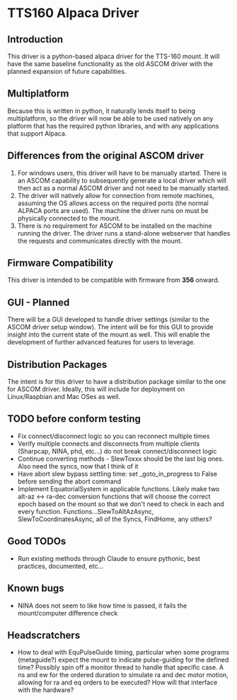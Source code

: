 ﻿# TTS160 Alpaca Driver
## Introduction
This driver is a python-based alpaca driver for the TTS-160 mount.  It will have the same baseline functionality as the old ASCOM driver with the planned expansion of future capabilities.

## Multiplatform
Because this is written in python, it naturally lends itself to being multiplatform, so the driver will now be able to be used natively on any platform that has the required python libraries, and with any applications that support Alpaca.

## Differences from the original ASCOM driver
1. For windows users, this driver will have to be manually started.  There is an ASCOM capability to subsequently generate a local driver which will then act as a normal ASCOM driver and not need to be manually started.
2. The driver will natively allow for connection from remote machines, assuming the OS allows access on the required ports (the normal ALPACA ports are used).  The machine the driver runs on must be physically connected to the mount.
3. There is no requirement for ASCOM to be installed on the machine running the driver.  The driver runs a stand-alone webserver that handles the requests and communicates directly with the mount.

## Firmware Compatibility
This driver is intended to be compatible with firmware from **356** onward.

## GUI - Planned
There will be a GUI developed to handle driver settings (similar to the ASCOM driver setup window).  The intent will be for this GUI to provide insight into the current state of the mount as well.  This will enable the development of further advanced features for users to leverage.

## Distribution Packages
The intent is for this driver to have a distribution package similar to the one for ASCOM driver.  Ideally, this will include for deployment on Linux/Raspbian and Mac OSes as well.

## TODO before conform testing
* Fix connect/disconnect logic so you can reconnect multiple times
* Verify multiple connects and disconnects from multiple clients (Sharpcap, NINA, phd, etc...) do not break connect/disconnect logic
* Continue converting methods - SlewToxxx should be the last big ones.  Also need the syncs, now that I think of it
* Have abort slew bypass settling time: set _goto_in_progress to False before sending the abort command
* Implement EquatorialSystem in applicable functions.  Likely make two alt-az <-> ra-dec conversion functions that will choose the correct epoch based on the mount so that we don't need to check in each and every function.  Functions...SlewToAltAzAsync, SlewToCoordinatesAsync, all of the Syncs, FindHome, any others?

## Good TODOs
* Run existing methods through Claude to ensure pythonic, best practices, documented, etc...

## Known bugs
* NINA does not seem to like how time is passed, it fails the mount/computer difference check

## Headscratchers
* How to deal with EquPulseGuide timing, particular when some programs (metaguide?) expect the mount to indicate pulse-guiding for the defined time?  Possibly spin off a monitor thread to handle that specific case.  A ns and ew for the ordered duration to simulate ra and dec motor motion, allowing for ra and eq orders to be executed?  How will that interface with the hardware?
